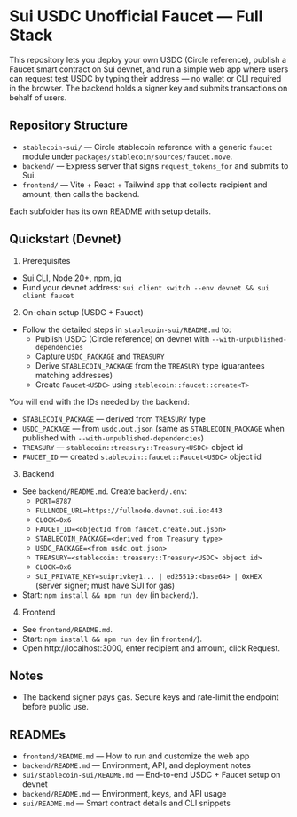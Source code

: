# Sui USDC Unofficial Faucet — Full Stack

This repository lets you deploy your own USDC (Circle reference), publish a Faucet smart contract on Sui devnet, and run a simple web app where users can request test USDC by typing their address — no wallet or CLI required in the browser. The backend holds a signer key and submits transactions on behalf of users.

## Repository Structure

- `stablecoin-sui/` — Circle stablecoin reference with a generic `faucet` module under `packages/stablecoin/sources/faucet.move`.
- `backend/` — Express server that signs `request_tokens_for` and submits to Sui.
- `frontend/` — Vite + React + Tailwind app that collects recipient and amount, then calls the backend.

Each subfolder has its own README with setup details.

## Quickstart (Devnet)

1) Prerequisites

- Sui CLI, Node 20+, npm, jq
- Fund your devnet address: `sui client switch --env devnet && sui client faucet`

2) On-chain setup (USDC + Faucet)

- Follow the detailed steps in `stablecoin-sui/README.md` to:
  - Publish USDC (Circle reference) on devnet with `--with-unpublished-dependencies`
  - Capture `USDC_PACKAGE` and `TREASURY`
  - Derive `STABLECOIN_PACKAGE` from the `TREASURY` type (guarantees matching addresses)
  - Create `Faucet<USDC>` using `stablecoin::faucet::create<T>`

You will end with the IDs needed by the backend:

- `STABLECOIN_PACKAGE` — derived from `TREASURY` type
- `USDC_PACKAGE` — from `usdc.out.json` (same as `STABLECOIN_PACKAGE` when published with `--with-unpublished-dependencies`)
- `TREASURY` — `stablecoin::treasury::Treasury<USDC>` object id
- `FAUCET_ID` — created `stablecoin::faucet::Faucet<USDC>` object id

3) Backend

- See `backend/README.md`. Create `backend/.env`:
  - `PORT=8787`
  - `FULLNODE_URL=https://fullnode.devnet.sui.io:443`
  - `CLOCK=0x6`
  - `FAUCET_ID=<objectId from faucet.create.out.json>`
  - `STABLECOIN_PACKAGE=<derived from Treasury type>`
  - `USDC_PACKAGE=<from usdc.out.json>`
  - `TREASURY=<stablecoin::treasury::Treasury<USDC> object id>`
  - `CLOCK=0x6`
  - `SUI_PRIVATE_KEY=suiprivkey1... | ed25519:<base64> | 0xHEX` (server signer; must have SUI for gas)
- Start: `npm install && npm run dev` (in `backend/`).

4) Frontend

- See `frontend/README.md`.
- Start: `npm install && npm run dev` (in `frontend/`).
- Open http://localhost:3000, enter recipient and amount, click Request.

## Notes

- The backend signer pays gas. Secure keys and rate-limit the endpoint before public use.

## READMEs

- `frontend/README.md` — How to run and customize the web app
- `backend/README.md` — Environment, API, and deployment notes
- `sui/stablecoin-sui/README.md` — End-to-end USDC + Faucet setup on devnet
- `backend/README.md` — Environment, keys, and API usage
- `sui/README.md` — Smart contract details and CLI snippets